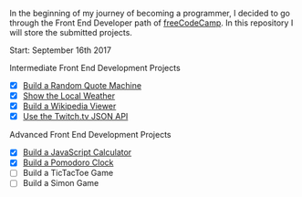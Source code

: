 In the beginning of my journey of becoming a programmer, I decided to go through the Front End Developer path of [freeCodeCamp](www.freecodecamp.org). In this repository I will store the submitted projects.

Start:  September 16th 2017

Intermediate Front End Development Projects

- [x] [Build a Random Quote Machine](https://github.com/Miffili/freeCodeCamp/tree/master/FED-randomquotemachine)  
- [x] [Show the Local Weather](https://github.com/Miffili/freeCodeCamp/tree/master/FED-weatherapp)  
- [x] [Build a Wikipedia Viewer](https://github.com/Miffili/freeCodeCamp/tree/master/FED-wikipediaviewer)  
- [x] [Use the Twitch.tv JSON API](https://github.com/Miffili/freeCodeCamp/tree/master/FED-twitchAPIproject)

Advanced Front End Development Projects

- [x] [Build a JavaScript Calculator](https://github.com/Miffili/freeCodeCamp/tree/master/FED-JScalculator)  
- [x] [Build a Pomodoro Clock](https://github.com/Miffili/freeCodeCamp/tree/master/FED-pomodoroclock)  
- [ ] Build a TicTacToe Game  
- [ ] Build a Simon Game

